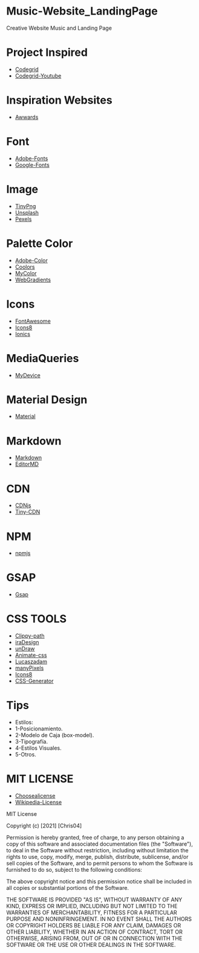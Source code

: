 # Music-Website_LandingPage
Creative Website Music and Landing Page


# Project Inspired

- [Codegrid](https://www.youtube.com/channel/UC7pVho4O31FyfQsZdXWejEw)
- [Codegrid-Youtube](https://github.com/codegridweb)

# Inspiration Websites
- [Awwards](https://www.awwwards.com/)
# Font
- [Adobe-Fonts](https://fonts.adobe.com/)
- [Google-Fonts](https://fonts.google.com/)
# Image
- [TinyPng](https://tinypng.com/)
- [Unsplash](https://unsplash.com/)
- [Pexels](https://www.pexels.com/)
# Palette Color
- [Adobe-Color](https://color.adobe.com/es/create/color-wheel)
- [Coolors](https://coolors.co/)
- [MyColor](https://mycolor.space/gradient3)
- [WebGradients](https://webgradients.com/)

# Icons 
- [FontAwesome](https://fontawesome.com/)
- [Icons8](https://iconos8.es/)
- [Ionics](https://ionic.io/ionicons)

# MediaQueries
- [MyDevice](https://www.mydevice.io/#compare-devices)

# Material Design
- [Material](https://material.io/)

# Markdown
- [Markdown](https://markdown.es/)
- [EditorMD](https://pandao.github.io/editor.md/en.html)
# CDN
- [CDNjs](https://cdnjs.com/)
- [Tiny-CDN](https://tinify.com/cdn)
# NPM
- [npmjs](https://www.npmjs.com/)

# GSAP
- [Gsap](https://greensock.com/gsap/)

# CSS TOOLS
- [Clippy-path](https://bennettfeely.com/clippy/)
- [iraDesign](https://iradesign.io/illustrations)
- [unDraw](https://undraw.co/)
- [Animate-css](https://animate.style/)
- [Lucaszadam](https://lukaszadam.com/illustrations)
- [manyPixels](https://www.manypixels.co/gallery)
- [Icons8](https://icons8.com/illustrations)
- [CSS-Generator](https://css3generator.com/)

# Tips
- Estilos:
- 1-Posicionamiento.
- 2-Modelo de Caja (box-model).
- 3-Tipografía.
- 4-Estilos Visuales.
- 5-Otros.
# MIT LICENSE

- [Choosealicense](https://choosealicense.com/)
- [Wikipedia-License](https://es.wikipedia.org/wiki/Licencia_de_software)

MIT License

Copyright (c) [2021] [Chris04]

Permission is hereby granted, free of charge, to any person obtaining a copy of this software and associated documentation files (the "Software"), to deal in the Software without restriction, including without limitation the rights to use, copy, modify, merge, publish, distribute, sublicense, and/or sell copies of the Software, and to permit persons to whom the Software is furnished to do so, subject to the following conditions:

The above copyright notice and this permission notice shall be included in all copies or substantial portions of the Software.

THE SOFTWARE IS PROVIDED "AS IS", WITHOUT WARRANTY OF ANY KIND, EXPRESS OR IMPLIED, INCLUDING BUT NOT LIMITED TO THE WARRANTIES OF MERCHANTABILITY, FITNESS FOR A PARTICULAR PURPOSE AND NONINFRINGEMENT. IN NO EVENT SHALL THE AUTHORS OR COPYRIGHT HOLDERS BE LIABLE FOR ANY CLAIM, DAMAGES OR OTHER LIABILITY, WHETHER IN AN ACTION OF CONTRACT, TORT OR OTHERWISE, ARISING FROM, OUT OF OR IN CONNECTION WITH THE SOFTWARE OR THE USE OR OTHER DEALINGS IN THE SOFTWARE.